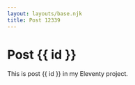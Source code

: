 ```yaml
---
layout: layouts/base.njk
title: Post 12339
---
```


# Post {{ id }}

This is post {{ id }} in my Eleventy project.
